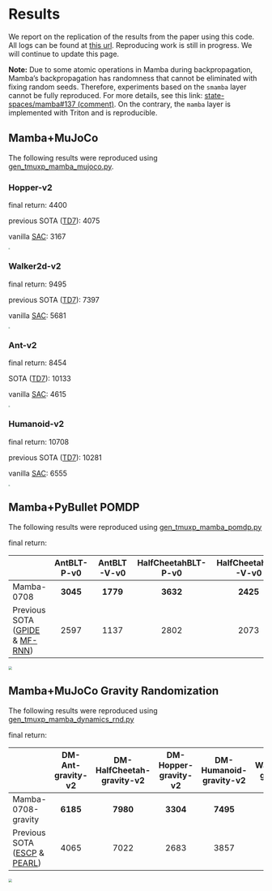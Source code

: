 # Results
We report on the replication of the results from the paper using this code. All logs can be found at [this url](https://box.nju.edu.cn/d/fe0603fd2bd5479eb8ee/). Reproducing work is still in progress. We will continue to update this page.

**Note:** Due to some atomic operations in Mamba during backpropagation, Mamba’s backpropagation has randomness that cannot be eliminated with fixing random seeds. Therefore, experiments based on the `smamba` layer cannot be fully reproduced. For more details, see this link: [state-spaces/mamba#137 (comment)](https://github.com/state-spaces/mamba/issues/137#issuecomment-1918483734). On the contrary, the `mamba` layer is implemented with Triton and is reproducible.


## Mamba+MuJoCo
The following results were reproduced using [gen_tmuxp_mamba_mujoco.py](gen_tmuxp_mamba_mujoco.py).

### Hopper-v2
final return: 4400

previous SOTA ([TD7](https://arxiv.org/abs/2306.02451)): 4075

vanilla [SAC](https://arxiv.org/abs/1801.01290): 3167

<img src="https://sky.luofm.site:13284/luofm/2024/07/07/668aaf49be50c.png" style="zoom:20%;" />

### Walker2d-v2
final return: 9495

previous SOTA ([TD7](https://arxiv.org/abs/2306.02451)): 7397

vanilla [SAC](https://arxiv.org/abs/1801.01290): 5681

<img src="https://sky.luofm.site:13284/luofm/2024/07/07/668aaf6bdb48b.png" style="zoom: 20%;" />

### Ant-v2

final return: 8454

SOTA ([TD7](https://arxiv.org/abs/2306.02451)): 10133

vanilla [SAC](https://arxiv.org/abs/1801.01290): 4615



<img src="https://sky.luofm.site:13284/luofm/2024/07/11/668f3ac1936fe.png" style="zoom: 20%;" />

### Humanoid-v2

final return: 10708

previous SOTA ([TD7](https://arxiv.org/abs/2306.02451)): 10281

vanilla [SAC](https://arxiv.org/abs/1801.01290): 6555



<img src="https://sky.luofm.site:13284/luofm/2024/07/11/668f7852a04e2.png" style="zoom: 20%;" />



## Mamba+PyBullet POMDP

The following results were reproduced using [gen_tmuxp_mamba_pomdp.py](gen_tmuxp_mamba_pomdp.py)

final return: 

|                                                                                  |   AntBLT-P-v0   |   AntBLT-V-v0   |HalfCheetahBLT-P-v0|HalfCheetahBLT-V-v0|HopperBLT-P-v0| HopperBLT-V-v0  |   WalkerBLT-P-v0   |WalkerBLT-V-v0|
|:---------------------------------------------------------------------------------|:---------------:|:---------------:|:-----------------:|:-----------------:|:------:|:---------------:|:------------------:|:------:|
| Mamba-0708                                                                       | $\mathbf{3045}$ | $\mathbf{1779}$ |  $\mathbf{3632}$  |  $\mathbf{2425}$  | $\mathbf{2663}$ |     $2513$      | $\mathbf{2499}$ | $\mathbf{2136}$ |
| Previous SOTA ([GPIDE](https://openreview.net/forum?id=pKnhUWqZTJ) & [MF-RNN](https://arxiv.org/abs/2110.05038)) |     $2597$      |     $1137$      |      $2802$       |      $2073$       | $2373$ | $\mathbf{2537}$ | $1502$ | $1701$ |

<img src="https://sky.luofm.site:13284/luofm/2024/07/08/668c03006f95b.png" style="zoom: 45%;" />


## Mamba+MuJoCo Gravity Randomization


The following results were reproduced using [gen_tmuxp_mamba_dynamics_rnd.py](gen_tmuxp_mamba_dynamics_rnd.py)

final return: 

|                                                                                                                            | DM-Ant-gravity-v2 |DM-HalfCheetah-gravity-v2|DM-Hopper-gravity-v2|DM-Humanoid-gravity-v2|DM-Walker2d-gravity-v2|
|:---------------------------------------------------------------------------------------------------------------------------|:-----------------:|:------:|:------------------:|:--------------------:|:--------------------:|
| Mamba-0708-gravity                                                                                                         |  $\mathbf{6185}$  | $\mathbf{7980}$ |  $\mathbf{3304}$   |   $\mathbf{7495}$    |   $\mathbf{5331}$    | 
| Previous SOTA ([ESCP](https://ojs.aaai.org/index.php/AAAI/article/view/20730) & [PEARL](https://arxiv.org/abs/1903.08254)) |      $4065$       | $7022$ |       $2683$       |        $3857$        |        $3242$        | 


<img src="https://sky.luofm.site:13284/luofm/2024/07/09/668cd7bc68acd.png" style="zoom: 45%;" />

